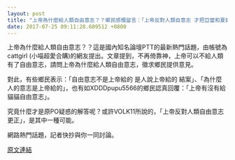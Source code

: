 ```yaml
---
layout: post
title: "上帝為什麼給人類自由意志？？鄉民感慨留言：「上帝反對人類自意志 才把亞當和夏娃逐出伊甸園」。"
date: 2017-07-25 09:11:28.609512 +0800
---
```


上帝為什麼給人類自由意志？？這是國內知名論壇PTT的最新熱門話題，由帳號為cattgirl (小喵超愛合購)的網友提出。文章提到，不再倚靠神，上帝可以不給人類有了自由意志，請問上帝為什麼給人類自由意志，徵求鄉民提供意見。

對此，有些鄉民表示：「自由意志不是上帝給的  是人說上帝給的  結案」、「為什麼人的意志是上帝給的」，也有如XDDDpupu5566的鄉民認真回覆：「上帝有沒有給貓貓自由意志」。

究竟什麼才是原PO疑惑的解答呢？或許VOLK11所說的，「上帝反對人類自由意志 更正」，是其中一種可能。

網路熱門話題，記者快抄與你一同討論。

<a href = "https://www.ptt.cc/bbs/Gossiping/M.1500924704.A.FAD.html">原文連結</a>

